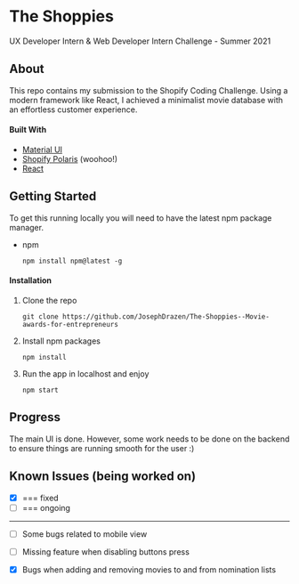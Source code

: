 # The Shoppies
 UX Developer Intern & Web Developer Intern Challenge - Summer 2021

## About

This repo contains my submission to the Shopify Coding Challenge. Using a modern framework like React, I achieved a minimalist movie database with an effortless customer experience. 

#### Built With

- [Material UI](https://material-ui.com)
- [Shopify Polaris](https://polaris.shopify.com) (woohoo!) 
- [React](https://reactjs.org)

## Getting Started 

To get this running locally you will need to have the latest npm package manager. 

* npm
    
    ```npm install npm@latest -g```
    
#### Installation 

1. Clone the repo 
     
     ```git clone https://github.com/JosephDrazen/The-Shoppies--Movie-awards-for-entrepreneurs```
     
2. Install npm packages 
     
     ```npm install```
     
3. Run the app in localhost and enjoy
     
     ```npm start```

## Progress

The main UI is done. However, some work needs to be done on the backend to ensure things are running smooth for the user :) 


## Known Issues (being worked on) 

- [x] === fixed
- [ ] === ongoing 

------------------------------------------

- [ ] Some bugs related to mobile view

- [ ] Missing feature when disabling buttons press

- [x] Bugs when adding and removing movies to and from nomination lists 

